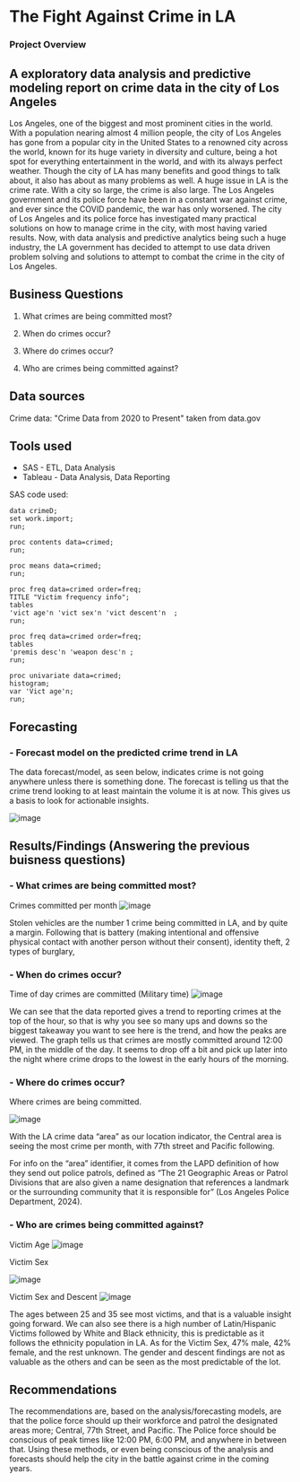 # The Fight Against Crime in LA

### Project Overview
## A exploratory data analysis and predictive modeling report on crime data in the city of Los Angeles 
Los Angeles, one of the biggest and most prominent cities in the world. With a population nearing almost 4 million people, the city of Los Angeles has gone from a popular city in the United States to a renowned city across the world, known for its huge variety in diversity and culture, being a hot spot for everything entertainment in the world, and with its always perfect weather. Though the city of LA has many benefits and good things to talk about, it also has about as many problems as well. A huge issue in LA is the crime rate. With a city so large, the crime is also large. The Los Angeles government and its police force have been in a constant war against crime, and ever since the COVID pandemic, the war has only worsened. The city of Los Angeles and its police force has investigated many practical solutions on how to manage crime in the city, with most having varied results. Now, with data analysis and predictive analytics being such a huge industry, the LA government has decided to attempt to use data driven problem solving and solutions to attempt to combat the crime in the city of Los Angeles.


## Business Questions

1. What crimes are being committed most?

2. When do crimes occur?

3. Where do crimes occur?

4. Who are crimes being committed against?

## Data sources

Crime data: "Crime Data from 2020 to Present" taken from data.gov

## Tools used

- SAS - ETL, Data Analysis
- Tableau - Data Analysis, Data Reporting


SAS code used:
```
data crimeD;
set work.import;
run;

proc contents data=crimed;
run;

proc means data=crimed; 
run;

proc freq data=crimed order=freq;
TITLE "Victim frequency info";
tables
'vict age'n 'vict sex'n 'vict descent'n  ;
run;

proc freq data=crimed order=freq;
tables
'premis desc'n 'weapon desc'n ;
run;

proc univariate data=crimed;
histogram;
var 'Vict age'n;
run;

```


## Forecasting

### - Forecast model on the predicted crime trend in LA
  
The data forecast/model, as seen below, indicates crime is not going anywhere unless there is something done. The forecast is telling us that the crime trend looking to at least maintain the volume it is at now. This gives us a basis to look for actionable insights.

![image](https://github.com/user-attachments/assets/af605ad2-f3e0-4144-895f-48e1fb33c22b)


## Results/Findings (Answering the previous buisness questions)

### - What crimes are being committed most?

Crimes committed per month
![image](https://github.com/user-attachments/assets/89c7adef-756b-4eaf-8990-f718b3e09652)

Stolen vehicles are the number 1 crime being committed in LA, and by quite a margin. Following that is battery (making intentional and offensive physical contact with another person without their consent), identity theft, 2 types of burglary,


### - When do crimes occur?

Time of day crimes are committed (Military time)
![image](https://github.com/user-attachments/assets/a430d890-0ccb-494d-8630-51417cc15bbc)

We can see that the data reported gives a trend to reporting crimes at the top of the hour, so that is why you see so many ups and downs so the biggest takeaway you want to see here is the trend, and how the peaks are viewed. The graph tells us that crimes are mostly committed around 12:00 PM, in the middle of the day. It seems to drop off a bit and pick up later into the night where crime drops to the lowest in the early hours of the morning.


### - Where do crimes occur?

Where crimes are being committed.

![image](https://github.com/user-attachments/assets/df40884c-20be-4451-8a28-5f1b2845f3ad)

With the LA crime data “area” as our location indicator, the Central area is seeing the most crime per month, with 77th street and Pacific following. 

For info on the “area” identifier, it comes from the LAPD definition of how they send out police patrols, defined as “The 21 Geographic Areas or Patrol Divisions that are also given a name designation that references a landmark or the surrounding community that it is responsible for” (Los Angeles Police Department, 2024).


### - Who are crimes being committed against?

Victim Age
![image](https://github.com/user-attachments/assets/6c90bbc7-7e60-45b6-b29c-5e0eca06a15a)

Victim Sex

![image](https://github.com/user-attachments/assets/67490c46-3126-43a9-b099-a1af51f9be54)

Victim Sex and Descent
![image](https://github.com/user-attachments/assets/f89d3b1d-adb6-4657-853b-febc724e2a69)

The ages between 25 and 35 see most victims, and that is a valuable insight going forward. We can also see there is a high number of Latin/Hispanic Victims followed by White and Black ethnicity, this is predictable as it follows the ethnicity population in LA. As for the Victim Sex, 47% male, 42% female, and the rest unknown. The gender and descent findings are not as valuable as the others and can be seen as the most predictable of the lot. 


## Recommendations

The recommendations are, based on the analysis/forecasting models, are that the police force should up their workforce and patrol the designated areas more; Central, 77th Street, and Pacific. The Police force should be conscious of peak times like 12:00 PM, 6:00 PM, and anywhere in between that. Using these methods, or even being conscious of the analysis and forecasts should help the city in the battle against crime in the coming years. 


